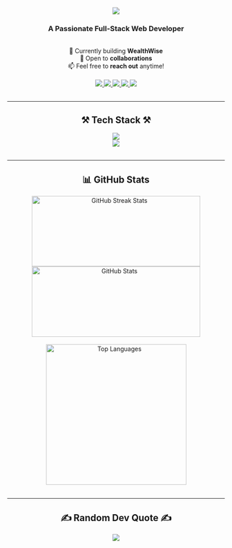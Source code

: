 <h1 align="center">
  <img src="https://readme-typing-svg.herokuapp.com/?font=Righteous&size=35&center=true&vCenter=true&width=500&height=70&duration=4000&lines=Hi+There!+👋;+I'm+Siddharth+Jain!" />
</h1>

<h3 align="center">A Passionate Full-Stack Web Developer</h3>

<br/>

<div align="center">
  🚀 Currently building <strong>WealthWise</strong><br/>
  🤝 Open to <strong>collaborations</strong><br/>
  📫 Feel free to <strong>reach out</strong> anytime!<br/>
</div>

<br/>

<div align="center"> 
  <a href="mailto:siddharthj1405@gmail.com">
    <img src="https://img.shields.io/badge/Gmail-333333?style=for-the-badge&logo=gmail&logoColor=red" />
  </a>
  <a href="http://linkedin.com/in/siddharth-jain14" target="_blank">
    <img src="https://img.shields.io/badge/LinkedIn-0077B5?style=for-the-badge&logo=linkedin&logoColor=white" />
  </a>
  <a href="https://siddharths-portfolio.vercel.app/" target="_blank">
    <img src="https://img.shields.io/badge/Portfolio-FF5722?style=for-the-badge&logo=todoist&logoColor=white" />
  </a>
  <a href="https://instagram.com/_sidx_._" target="_blank">
    <img src="https://img.shields.io/badge/Instagram-DD2A7B?style=for-the-badge&logo=instagram&logoColor=white" />
  </a>
  <a href="https://twitter.com/siddharth_1405" target="_blank">
    <img src="https://img.shields.io/badge/X-000000?style=for-the-badge&logo=x&logoColor=white" />
  </a>
</div>

<br/>
<hr/>

<h2 align="center">⚒️ Tech Stack ⚒️</h2>

<div align="center">
  <img src="https://skillicons.dev/icons?i=c,cpp,java,py,html,css,bootstrap,tailwind,js,ts,jquery" /><br/>
  <img src="https://skillicons.dev/icons?i=react,next,nodejs,express,postman,git,github,mysql,postgresql,mongodb,prisma,supabase" />
</div>

<br/>
<hr/>

<h2 align="center">📊 GitHub Stats</h2>

<div align="center">
  <img height=163 width=390 src="https://github-readme-streak-stats-salesp07.vercel.app/?user=siddharthj14&count_private=true&theme=react&border_radius=10" alt="GitHub Streak Stats"/>
  <img height=163 width=390 src="https://github-readme-stats-salesp07.vercel.app/api?username=siddharthj14&count_private=true&show_icons=true&theme=react&rank_icon=github&border_radius=10" alt="GitHub Stats" />
  <br/><br/>
  <img width=325 src="https://github-readme-stats-salesp07.vercel.app/api/top-langs/?username=siddharthj14&langs_count=8&layout=compact&theme=react&border_radius=10&exclude_repo=github-readme-stats" alt="Top Languages" />
</div>

<br/>
<hr/>

<h2 align="center">✍️ Random Dev Quote ✍️</h2>

<div align="center">
  <img src="https://quotes-github-readme.vercel.app/api?type=horizontal&theme=tokyonight" />
</div>
